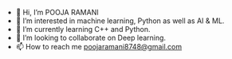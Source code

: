 - 👋 Hi, I’m POOJA RAMANI
- 👀 I’m interested in machine learning, Python as well as AI & ML.
- 🌱 I’m currently learning C++ and Python.
- 💞️ I’m looking to collaborate on Deep learning.
- 📫 How to reach me poojaramani8748@gmail.com

<!---
pooja8748/pooja8748 is a ✨ special ✨ repository because its `README.md` (this file) appears on your GitHub profile.
You can click the Preview link to take a look at your changes.
--->
